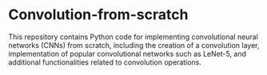 # Convolution-from-scratch
This repository contains Python code for implementing convolutional neural networks (CNNs) from scratch, including the creation of a convolution layer, implementation of popular convolutional networks such as LeNet-5, and additional functionalities related to convolution operations.
